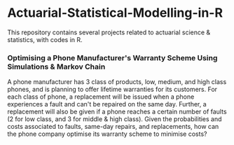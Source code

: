# Actuarial-Statistical-Modelling-in-R

This repository contains several projects related to actuarial science & statistics, with codes in R.

### Optimising a Phone Manufacturer's Warranty Scheme Using Simulations & Markov Chain
A phone manufacturer has 3 class of products, low, medium, and high class phones, and is planning to offer lifetime warranties for its customers. For each class of phone, a replacement will be issued when a phone experiences a fault and can't be repaired on the same day. Further, a replacement will also be given if a phone reaches a certain number of faults (2 for low class, and 3 for middle & high class). Given the probabilities and costs associated to faults, same-day repairs, and replacements, how can the phone company optimise its warranty scheme to minimise costs?
